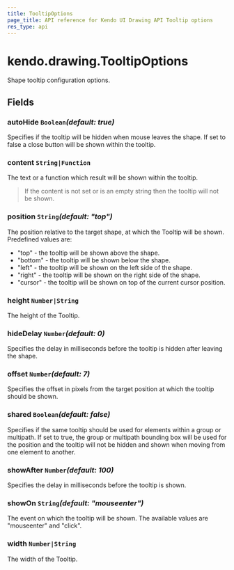 ```yaml
---
title: TooltipOptions
page_title: API reference for Kendo UI Drawing API Tooltip options
res_type: api
---
```


# kendo.drawing.TooltipOptions
Shape tooltip configuration options.

## Fields

### autoHide `Boolean`*(default: true)*

Specifies if the tooltip will be hidden when mouse leaves the shape. If set to false a close button will be shown within the tooltip.

### content `String|Function`

The text or a function which result will be shown within the tooltip.

> If the content is not set or is an empty string then the tooltip will not be shown.

### position `String`*(default: "top")*

The position relative to the target shape, at which the Tooltip will be shown. Predefined values are:

* "top" - the tooltip will be shown above the shape.
* "bottom" - the tooltip will be shown below the shape.
* "left" - the tooltip will be shown on the left side of the shape.
* "right" - the tooltip will be shown on the right side of the shape.
* "cursor" - the tooltip will be shown on top of the current cursor position.

### height `Number|String`

The height of the Tooltip.

### hideDelay `Number`*(default: 0)*

Specifies the delay in milliseconds before the tooltip is hidden after leaving the shape.

### offset `Number`*(default: 7)*

Specifies the offset in pixels from the target position at which the tooltip should be shown.

### shared `Boolean`*(default: false)*

Specifies if the same tooltip should be used for elements within a group or multipath. If set to true, the group or multipath bounding box will be used for the position and the tooltip will not be hidden and shown when moving from one element to another.

### showAfter `Number`*(default: 100)*

Specifies the delay in milliseconds before the tooltip is shown.

### showOn `String`*(default: "mouseenter")*

The event on which the tooltip will be shown. The available values are "mouseenter" and "click".

### width `Number|String`

The width of the Tooltip.